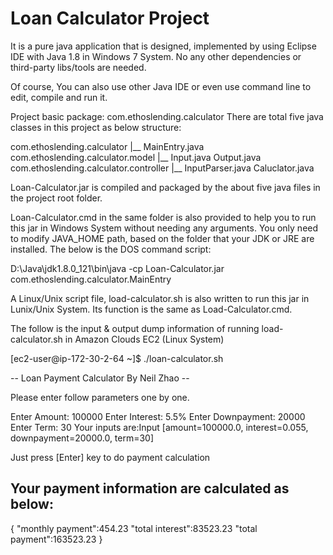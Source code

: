 # Loan Calculator Project

It is a pure java application that is designed, implemented by using Eclipse IDE with Java 1.8 in Windows 7 System. No any other dependencies or third-party libs/tools are needed.

Of course, You can also use other Java IDE or even use command line to edit, compile and run it. 

Project basic package: com.ethoslending.calculator
There are total five java classes in this project as below structure:

com.ethoslending.calculator
                           |__ MainEntry.java 
com.ethoslending.calculator.model
                                 |__ Input.java
                                     Output.java
com.ethoslending.calculator.controller
                                     |__ InputParser.java
                                         Caluclator.java                                           

Loan-Calculator.jar is compiled and packaged by the about five java files in the project root folder.

Loan-Calculator.cmd in the same folder is also provided to help you to run this jar in Windows System without needing any arguments. You only need to modify JAVA_HOME path, based on the folder that your JDK or JRE are installed. The below is the DOS command script: 

D:\Java\jdk1.8.0_121\bin\java -cp Loan-Calculator.jar com.ethoslending.calculator.MainEntry

A Linux/Unix script file, load-calculator.sh is also written to run this jar in Lunix/Unix System. Its function is the same as Load-Calculator.cmd.  

The follow is the input & output dump information of running load-calculator.sh in Amazon Clouds EC2 (Linux System)  

[ec2-user@ip-172-30-2-64 ~]$ ./loan-calculator.sh

-- Loan Payment Calculator By Neil Zhao --

Please enter follow parameters one by one.

Enter Amount: 100000
Enter Interest: 5.5%
Enter Downpayment: 20000
Enter Term: 30
Your inputs are:Input [amount=100000.0, interest=0.055, downpayment=20000.0, term=30]

Just press [Enter] key to do payment calculation


Your payment information are calculated as below:
-------------------------------------------------

{
"monthly payment":454.23
"total interest":83523.23
"total payment":163523.23
}


